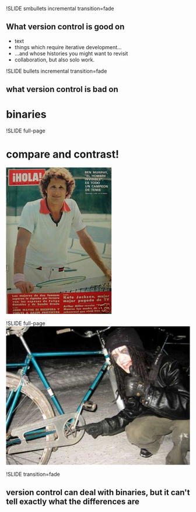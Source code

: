 !SLIDE smbullets incremental transition=fade
## What version control is good on ##

* text
* things which require iterative development...
* ...and whose histories you might want to revisit 
* collaboration, but also solo work.

!SLIDE bullets incremental transition=fade 
## what version control is bad on ##
# binaries #

!SLIDE full-page
# compare and contrast! #
![](img/e02d_1.jpg)

!SLIDE full-page
![](img/fotopodborka_058.jpg)

!SLIDE transition=fade
## version control can deal with binaries, but it can't tell exactly what the differences are ##

